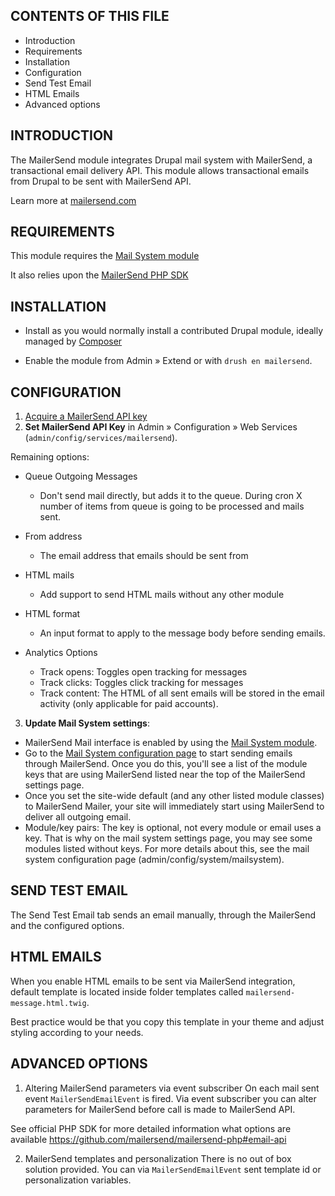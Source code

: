CONTENTS OF THIS FILE
---------------------
 * Introduction
 * Requirements
 * Installation
 * Configuration
 * Send Test Email
 * HTML Emails
 * Advanced options

INTRODUCTION
------------

The MailerSend module integrates Drupal mail system with MailerSend,
a transactional email delivery API. This module allows transactional emails
from Drupal to be sent with MailerSend API.

Learn more at [mailersend.com](https://www.mailersend.com/)


REQUIREMENTS
------------
This module requires the [Mail System module](https://drupal.org/project/mailsystem)

It also relies upon the [MailerSend PHP SDK](https://github.com/mailersend/mailersend-php)


INSTALLATION
------------

 * Install as you would normally install a contributed Drupal module,
ideally managed by [Composer](https://www.drupal.org/docs/extending-drupal/installing-modules#s-add-a-module-with-composer)

 * Enable the module from Admin » Extend or with
`drush en mailersend`.

CONFIGURATION
-------------

1. [Acquire a MailerSend API key](https://app.mailersend.com/domains)
2. **Set MailerSend API Key** in Admin » Configuration » Web Services
(`admin/config/services/mailersend`).

Remaining options:

 * Queue Outgoing Messages
   - Don't send mail directly, but adds it to the queue. During cron X number of
    items from queue is going to be processed and mails sent.

 * From address
    - The email address that emails should be sent from

 * HTML mails
   - Add support to send HTML mails without any other module

 * HTML format
   - An input format to apply to the message body
     before sending emails.

 * Analytics Options
    - Track opens: Toggles open tracking for messages
    - Track clicks: Toggles click tracking for messages
    - Track content: The HTML of all sent emails will be stored in the email
       activity (only applicable for paid accounts).

3. **Update Mail System settings**:
  - MailerSend Mail interface is enabled by using the
    [Mail System module](http://drupal.org/project/mailsystem).
  - Go to the [Mail System configuration page](admin/config/system/mailsystem) to start
    sending emails through MailerSend. Once you do this, you'll see
    a list of the module keys that are using MailerSend listed near
    the top of the MailerSend settings page.
  - Once you set the site-wide default (and any other listed module classes)
    to MailerSend Mailer, your site will immediately start using
    MailerSend to deliver all outgoing email.
  - Module/key pairs: The key is optional, not every module or email uses a
    key. That is why on the mail system settings page, you may see some modules
    listed without keys.
    For more details about this, see the mail system configuration page
    (admin/config/system/mailsystem).

SEND TEST EMAIL
---------------
The Send Test Email tab sends an email manually, through the MailerSend
and the configured options.

HTML EMAILS
---------------
When you enable HTML emails to be sent via MailerSend integration,
default template is located inside folder templates called
`mailersend-message.html.twig`.

Best practice would be that you copy this template in your theme
and adjust styling according to your needs.


ADVANCED OPTIONS
----------------

1. Altering MailerSend parameters via event subscriber
On each mail sent event `MailerSendEmailEvent` is fired.
Via event subscriber you can alter parameters for MailerSend before call
is made to MailerSend API.

See official PHP SDK for more detailed information what options are available
https://github.com/mailersend/mailersend-php#email-api

2. MailerSend templates and personalization
There is no out of box solution provided. You can via `MailerSendEmailEvent`
sent template id or personalization variables.
